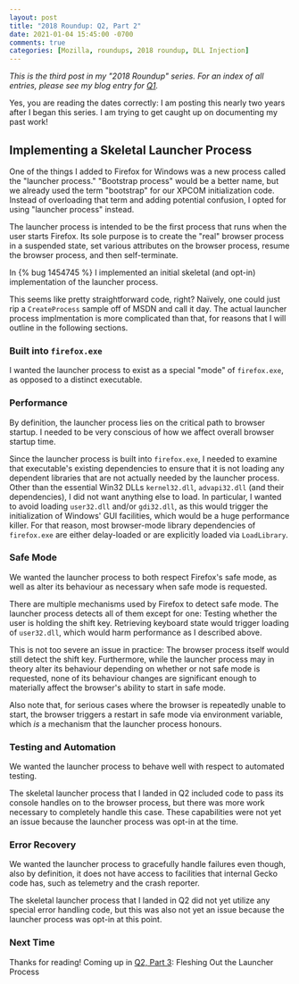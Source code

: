 ```yaml
---
layout: post
title: "2018 Roundup: Q2, Part 2"
date: 2021-01-04 15:45:00 -0700
comments: true
categories: [Mozilla, roundups, 2018 roundup, DLL Injection]
---
```

*This is the third post in my "2018 Roundup" series. For an index of all entries, please see my 
blog entry for [Q1](https://dblohm7.ca/blog/2019/01/18/2018-roundup-q1/).*

Yes, you are reading the dates correctly: I am posting this nearly two years after I began this series. 
I am trying to get caught up on documenting my past work!

Implementing a Skeletal Launcher Process
----------------------------------------

One of the things I added to Firefox for Windows was a new process called the "launcher process."
"Bootstrap process" would be a better name, but we already used the term "bootstrap" 
for our XPCOM initialization code. Instead of overloading that term and adding potential confusion, 
I opted for using "launcher process" instead.

The launcher process is intended to be the first process that runs when the user starts
Firefox. Its sole purpose is to create the "real" browser process in a suspended state, set various 
attributes on the browser process, resume the browser process, and then self-terminate.

In {% bug 1454745 %} I implemented an initial skeletal (and opt-in) implementation of the
launcher process.

This seems like pretty straightforward code, right? Na&iuml;vely, one could just rip a `CreateProcess` 
sample off of MSDN and call it day. The actual launcher process implmentation is more complicated than 
that, for reasons that I will outline in the following sections.

### Built into `firefox.exe`
I wanted the launcher process to exist as a special "mode" of `firefox.exe`, as opposed to a distinct
executable.

### Performance
By definition, the launcher process lies on the critical path to browser startup. I needed to be very 
conscious of how we affect overall browser startup time.

Since the launcher process is built into `firefox.exe`, I needed to examine that executable's existing 
dependencies to ensure that it is not loading any dependent libraries that are not actually needed 
by the launcher process. Other than the essential Win32 DLLs `kernel32.dll`, `advapi32.dll` (and their 
dependencies), I did not want anything else to load. In particular, I wanted to avoid loading `user32.dll` 
and/or `gdi32.dll`, as this would trigger the initialization of Windows' GUI facilities, which would be a 
huge performance killer. For that reason, most browser-mode library dependencies of `firefox.exe` 
are either delay-loaded or are explicitly loaded via `LoadLibrary`.

### Safe Mode
We wanted the launcher process to both respect Firefox's safe mode, as well as alter its behaviour 
as necessary when safe mode is requested.

There are multiple mechanisms used by Firefox to detect safe mode. The launcher process detects 
all of them except for one: Testing whether the user is holding the shift key. Retrieving keyboard 
state would trigger loading of `user32.dll`, which would harm performance as I described above. 

This is not too severe an issue in practice: The browser process itself would still detect the 
shift key. Furthermore, while the launcher process may in theory alter its behaviour depending on 
whether or not safe mode is requested, none of its behaviour changes are significant enough to
materially affect the browser's ability to start in safe mode.

Also note that, for serious cases where the browser is repeatedly unable to start, 
the browser triggers a restart in safe mode via environment variable, which *is* a mechanism that
the launcher process honours.

### Testing and Automation
We wanted the launcher process to behave well with respect to automated testing.

The skeletal launcher process that I landed in Q2 included code to pass its console handles 
on to the browser process, but there was more work necessary to completely handle this case.
These capabilities were not yet an issue because the launcher process was opt-in at the time.

### Error Recovery
We wanted the launcher process to gracefully handle failures even though, also by definition, it does not
have access to facilities that internal Gecko code has, such as telemetry and the crash reporter.

The skeletal launcher process that I landed in Q2 did not yet utilize any special error handling
code, but this was also not yet an issue because the launcher process was opt-in at this point.

### Next Time
Thanks for reading! Coming up in [Q2, Part 3](https://dblohm7.ca/blog/2021/01/05/2018-roundup-q2-part3/): Fleshing Out the Launcher Process
